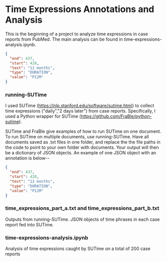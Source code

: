 # Time Expressions Annotations and Analysis

This is the beginning of a project to analyze time expressions in case reports from PubMed. The main analysis can be found in time-expressions-analysis.ipynb.

```json
{
  "end": 437, 
  "start": 428,
  "text": "12 months",
  "type": "DURATION",
  "value": "P12M"
}
```

### running-SUTime
I used SUTime (https://nlp.stanford.edu/software/sutime.html) to collect time expressions ("daily","2 days later") from case reports. Specifically, I used a Python wrapper for SUTime (https://github.com/FraBle/python-sutime). 

SUTime and FraBle give examples of how to run SUTime on one document. To run SUTime on multiple documents, use running-SUTime. Have all documents saved as .txt files in one folder, and replace the the file paths in the code to point to your own folder with documents. Your output will then be a dictionary of JSON objects. An example of one JSON object with an annotation is below--
```json
{
  "end": 437, 
  "start": 428,
  "text": "12 months",
  "type": "DURATION",
  "value": "P12M"
}
```
### time_expressions_part_a.txt and time_expressions_part_b.txt
Outputs from running-SUTime. JSON objects of time phrases in each case report fed into SUTime.

### time-expressions-analysis.ipynb
Analysis of time expressions caught by SUTime on a total of 200 case reports
